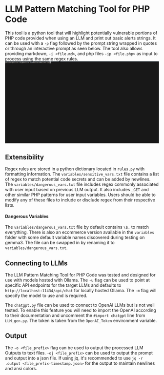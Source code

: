# LLM Pattern Matching Tool for PHP Code
This tool is a python tool that will highlight potentially vulnerable portions of PHP code provided when using an LLM and print out basic alerts strings. It can be used with a `-p` flag followed by the prompt string wrapped in quotes or through an interactive prompt as seen below. The tool also allows providing markdown, `-i <file.md>`, and php files `-ip <file.php>` as input to process using the same regex rules. ![Interactive Prompt](./assets/LLMPatternMatcher-Prompt-Example.gif)
## Extensibility
Regex rules are stored in a python dictionary located in `rules.py` with formatting information. The `variables/sensitive_vars.txt` file contains a list of regex to match potential code secrets and can be added by newlines. The `variables/dangerous_vars.txt` file includes regex commonly associated with user input based on previous LLM output. It also includes `_GET` and other similar PHP patterns for user input variables. Users should be able to modify any of these files to include or disclude regex from their respective lists.

#### Dangerous Variables
The `variables/dangerous_vars.txt` file by default contains `\$.` to match everything. There is also an ecommerce version available in the `variables` folder with some default variable names discovered during testing on gemma3. The file can be swapped in by renaming it to `variables/dangerous_vars.txt`.

## Connecting to LLMs
The LLM Pattern Matching Tool for PHP Code was tested and designed for use with models hosted with Ollama. The `-u` flag can be used to point at specific API endpoints for the target LLMs and defaults to `http://localhost:11434/api/chat` for locally hosted Ollama. The `-m` flag will specify the model to use and is required.

The `chatgpt.py` file can be used to connect to OpenAI LLMs but is not well tested. To enable this feature you will need to import the OpenAI according to their documentation and uncomment the `#import chatgpt` line from `LLM_gen.py`. The token is taken from the `OpenAI_Token` environment variable.

## Output
The `-o <file_prefix>` flag can be used to output the processed LLM Outputs to text files. `-oj <file_prefix>` can be used to output the prompt and output into a json file. If using jq, it's recommended to use `jq -r .output <file_prefix-timestamp.json>` for the output to maintain newlines and ansi colors.
